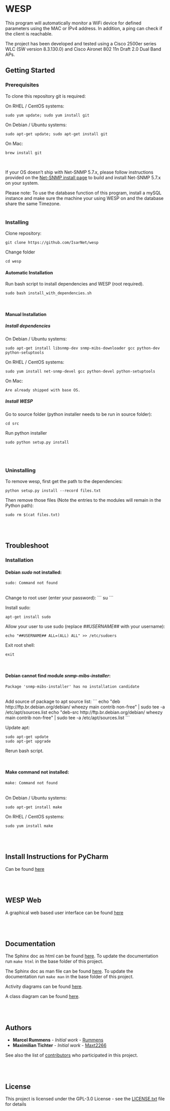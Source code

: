
# WESP

This program will automatically monitor a WiFi device for defined parameters using the MAC or IPv4 address. In addition, a ping can check if the client is reachable. 

The project has been developed and tested using a Cisco 2500er series WLC (SW version 8.3.130.0) and Cisco Aironet 802 11n Draft 2.0 Dual Band APs.
## Getting Started


### Prerequisites

To clone this repository git is required:

On RHEL / CentOS systems:
```
sudo yum update; sudo yum install git
```
On Debian / Ubuntu systems:
```
sudo apt-get update; sudo apt-get install git
```
On Mac:
```
brew install git
```
<br />

If your OS doesn’t ship with Net-SNMP 5.7.x, please follow instructions provided on the [Net-SNMP install page](%28http://www.net-snmp.org/docs/INSTALL.html) to build and install Net-SNMP 5.7.x on your system.

Please note: To use the database function of this program, install a mySQL instance and make sure the machine 
your using WESP on and the database share the same Timezone. 
<br />
<br />

### Installing
Clone repository:
```
git clone https://github.com/IsarNet/wesp
```

Change folder
```
cd wesp
```

#### Automatic Installation
Run bash script to install dependencies and WESP (root required).
```
sudo bash install_with_dependencies.sh
```
<br />

#### Manual Installation
##### Install dependencies

On Debian / Ubuntu systems:
```
sudo apt-get install libsnmp-dev snmp-mibs-downloader gcc python-dev python-setuptools
```

On RHEL / CentOS systems:
```
sudo yum install net-snmp-devel gcc python-devel python-setuptools
```

On Mac:
```
Are already shipped with base OS.
```

##### Install WESP

Go to source folder (python installer needs to be run in source folder):
```
cd src
```
Run python installer
```
sudo python setup.py install
```

<br />
<br />

### Uninstalling

To remove wesp, first get the path to the dependencies:
```
python setup.py install --record files.txt
```

Then remove those files (Note the entries to the modules will remain in the Python path):
```
sudo rm $(cat files.txt)
```

<br />
<br />

## Troubleshoot
### Installation
#### Debian  *sudo* not installed:
```
sudo: Command not found
```
<br />
Change to root user (enter your password):
```
su
```

Install sudo:
```
apt-get install sudo
```

Allow your user to use sudo (replace *##USERNAME##* with your username):
```
echo "##USERNAME## ALL=(ALL) ALL" >> /etc/sudoers
```

Exit root shell:
```
exit
```

<br />

#### Debian cannot find module *snmp-mibs-installer*:
```
Package 'snmp-mibs-installer' has no installation candidate
```
<br />
Add source of package to apt source list:
```
echo "deb http://ftp.br.debian.org/debian/ wheezy main contrib non-free" | sudo tee -a /etc/apt/sources.list
echo "deb-src http://ftp.br.debian.org/debian/ wheezy main contrib non-free" | sudo tee -a /etc/apt/sources.list
```

Update apt:
```
sudo apt-get update
sudo apt-get upgrade
```

Rerun bash script.

<br />

#### Make command not installed:
```
make: Command not found
```
<br />
On Debian / Ubuntu systems:

```
sudo apt-get install make
```

On RHEL / CentOS systems:

```
sudo yum install make
```

<br />
<br />

## Install Instructions for PyCharm
Can be found [here](https://github.com/IsarNet/wesp/tree/master/doc/PyCharm_Integeration)

<br />
<br />


## WESP Web
A graphical web based user interface can be found [here](https://github.com/IsarNet/wesp_web)

<br />
<br />

## Documentation
The Sphinx doc as html can be found [here](https://github.com/IsarNet/wesp/tree/master/doc/html). To update the documentation run ```make html``` in the base folder of this project.

The Sphinx doc as man file can be found [here](https://github.com/IsarNet/wesp/tree/master/doc/man). To update the documentation run ```make man``` in the base folder of this project.

Activity diagrams can be found [here](https://github.com/IsarNet/wesp/tree/master/doc/Activity_Diagrams).

A class diagram can be found [here](https://github.com/IsarNet/wesp/blob/master/doc/wesp_class_diagram.png).

<br />
<br />

## Authors

* **Marcel Rummens** - *Initial work* - [Rummens](https://github.com/Rummens)
 * **Maximilian Tichter** - *Initial work* - [Maxt2266](https://github.com/maxt2266)


See also the list of [contributors](https://github.com/IsarNet/wesp/contributors) who participated in this project.

<br />
<br />

## License

This project is licensed under the GPL-3.0 License - see the [LICENSE.txt](LICENSE.txt) file for details

<br />
<br />


